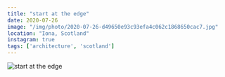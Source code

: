 ```yaml
---
title: "start at the edge"
date: 2020-07-26
image: "/img/photo/2020-07-26-d49650e93c93efa4c062c1868650cac7.jpg"
location: "Iona, Scotland"
instagram: true
tags: ['architecture', 'scotland']
---
```


![start at the edge](/img/photo/2020-07-26-d49650e93c93efa4c062c1868650cac7.jpg)
